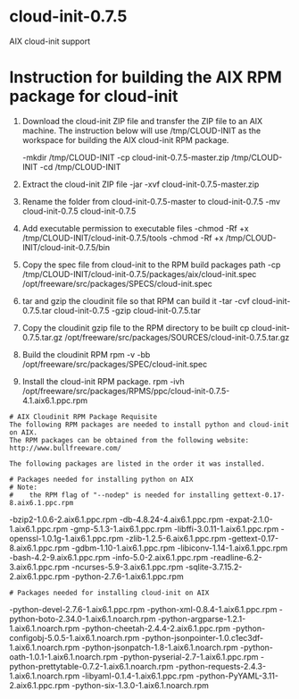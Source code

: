 # cloud-init-0.7.5
AIX cloud-init support

# Instruction for building the AIX RPM package for cloud-init
1.  Download the cloud-init ZIP file and transfer the ZIP file to an AIX machine.
    The instruction below will use /tmp/CLOUD-INIT as the workspace for building the AIX cloud-init RPM package.
    
    -mkdir /tmp/CLOUD-INIT
    -cp cloud-init-0.7.5-master.zip /tmp/CLOUD-INIT
    -cd /tmp/CLOUD-INIT
    
2.  Extract the cloud-init ZIP file
    -jar -xvf cloud-init-0.7.5-master.zip
    
3.  Rename the folder from cloud-init-0.7.5-master to cloud-init-0.7.5
    -mv cloud-init-0.7.5 cloud-init-0.7.5
    
4.  Add executable permission to executable files
    -chmod -Rf +x /tmp/CLOUD-INIT/cloud-init-0.7.5/tools
    -chmod -Rf +x /tmp/CLOUD-INIT/cloud-init-0.7.5/bin
    
5.  Copy the spec file from cloud-init to the RPM build packages path
    -cp /tmp/CLOUD-INIT/cloud-init-0.7.5/packages/aix/cloud-init.spec /opt/freeware/src/packages/SPECS/cloud-init.spec
    
6.  tar and gzip the cloudinit file so that RPM can build it
    -tar -cvf cloud-init-0.7.5.tar cloud-init-0.7.5
    -gzip cloud-init-0.7.5.tar
    
7.  Copy the cloudinit gzip file to the RPM directory to be built
    cp cloud-init-0.7.5.tar.gz /opt/freeware/src/packages/SOURCES/cloud-init-0.7.5.tar.gz
    
8.  Build the cloudinit RPM
    rpm -v -bb /opt/freeware/src/packages/SPEC/cloud-init.spec
    
9.  Install the cloud-init RPM package.
    rpm -ivh /opt/freeware/src/packages/RPMS/ppc/cloud-init-0.7.5-4.1.aix6.1.ppc.rpm

```
# AIX Cloudinit RPM Package Requisite
The following RPM packages are needed to install python and cloud-init on AIX.
The RPM packages can be obtained from the following website:
http://www.bullfreeware.com/

The following packages are listed in the order it was installed.

# Packages needed for installing python on AIX
# Note:  
#    the RPM flag of "--nodep" is needed for installing gettext-0.17-8.aix6.1.ppc.rpm
```
-bzip2-1.0.6-2.aix6.1.ppc.rpm
-db-4.8.24-4.aix6.1.ppc.rpm
-expat-2.1.0-1.aix6.1.ppc.rpm
-gmp-5.1.3-1.aix6.1.ppc.rpm
-libffi-3.0.11-1.aix6.1.ppc.rpm
-openssl-1.0.1g-1.aix6.1.ppc.rpm
-zlib-1.2.5-6.aix6.1.ppc.rpm
-gettext-0.17-8.aix6.1.ppc.rpm
-gdbm-1.10-1.aix6.1.ppc.rpm
-libiconv-1.14-1.aix6.1.ppc.rpm
-bash-4.2-9.aix6.1.ppc.rpm
-info-5.0-2.aix6.1.ppc.rpm
-readline-6.2-3.aix6.1.ppc.rpm
-ncurses-5.9-3.aix6.1.ppc.rpm
-sqlite-3.7.15.2-2.aix6.1.ppc.rpm
-python-2.7.6-1.aix6.1.ppc.rpm

```
# Packages needed for installing cloud-init on AIX
```
-python-devel-2.7.6-1.aix6.1.ppc.rpm
-python-xml-0.8.4-1.aix6.1.ppc.rpm
-python-boto-2.34.0-1.aix6.1.noarch.rpm
-python-argparse-1.2.1-1.aix6.1.noarch.rpm
-python-cheetah-2.4.4-2.aix6.1.ppc.rpm
-python-configobj-5.0.5-1.aix6.1.noarch.rpm
-python-jsonpointer-1.0.c1ec3df-1.aix6.1.noarch.rpm
-python-jsonpatch-1.8-1.aix6.1.noarch.rpm
-python-oath-1.0.1-1.aix6.1.noarch.rpm
-python-pyserial-2.7-1.aix6.1.ppc.rpm
-python-prettytable-0.7.2-1.aix6.1.noarch.rpm
-python-requests-2.4.3-1.aix6.1.noarch.rpm
-libyaml-0.1.4-1.aix6.1.ppc.rpm
-python-PyYAML-3.11-2.aix6.1.ppc.rpm
-python-six-1.3.0-1.aix6.1.noarch.rpm
